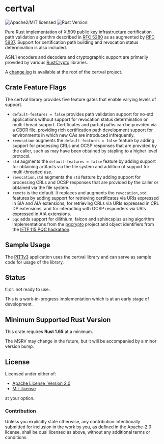 # certval

![Apache2/MIT licensed][license-image]
![Rust Version][rustc-image]

Pure Rust implementation of X.509 public key infrastructure certification path validation algorithm described in [RFC 5280] as 
as augmented by [RFC 5937]. Support for certification path building and revocation status determination is also included. 

ASN.1 encoders and decoders and cryptographic support are primarily provided by various [RustCrypto] libraries.

A [change log](CHANGELOG.md) is available at the root of the certval project.

## Crate Feature Flags

The certval library provides five feature gates that enable varying levels of support.

- `default-features = false` provides path validation support for no-std applications without support for revocation status determination or multi-thread support. Certificates and partial paths can be provided via a CBOR file, providing rich certification path development support for environments in which new CAs are introduced infrequently.
- `revocation` augments the `default-features = false` feature by adding support for processing CRLs and OCSP responses that are provided by the caller, such as may have been obtained by stapling to a higher level protocol.
- `std` augments the `default-features = false` feature by adding support for obtaining artifacts via the file system and addition of support for multi-threaded use.
- `revocation,std` augments the `std` feature by adding support for processing CRLs and OCSP responses that are provided by the caller or obtained via the file system.
- `remote` is the default. It replaces and augments the `revocation,std` features by adding support for retrieving certificates via URIs expressed in SIA and AIA extensions, for retrieving CRLs via URIs expressed in CRL DP extensions, and for interacting with OCSP responders via URIs expressed in AIA extensions.
- `pqc` adds support for dilithium, falcon and sphincsplus using algorithm implementations from the [pqcrypto](https://github.com/rustpq/pqcrypto) project and object identifiers from the [IETF 115 PQC hackathon](https://github.com/IETF-Hackathon/pqc-certificates).

## Sample Usage

The [PITTv3](../pittv3/index.html) application uses the certval library and can serve as sample code for usage of the library.

## Status

tl;dr: not ready to use.

This is a work-in-progress implementation which is at an early stage of
development.

## Minimum Supported Rust Version

This crate requires **Rust 1.65** at a minimum.

The MSRV may change in the future, but it will be accompanied by a minor
version bump.

## License

Licensed under either of:

- [Apache License, Version 2.0](http://www.apache.org/licenses/LICENSE-2.0)
- [MIT license](http://opensource.org/licenses/MIT)

at your option.

### Contribution

Unless you explicitly state otherwise, any contribution intentionally submitted
for inclusion in the work by you, as defined in the Apache-2.0 license, shall be
dual licensed as above, without any additional terms or conditions.

[//]: # (badges)

[license-image]: https://img.shields.io/badge/license-Apache2.0/MIT-blue.svg
[rustc-image]: https://img.shields.io/badge/rustc-1.56+-blue.svg

[//]: # (links)

[RustCrypto]: https://github.com/rustcrypto
[RFC 5280]: https://datatracker.ietf.org/doc/html/rfc5280
[RFC 5937]: https://datatracker.ietf.org/doc/html/rfc5937
